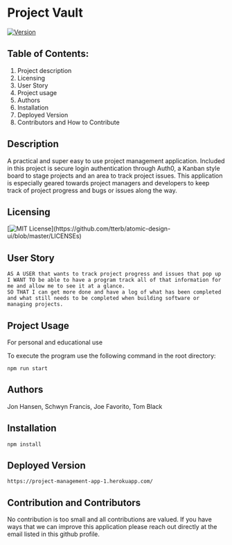 # Project Vault
[![Version](https://badge.fury.io/gh/tterb%2FHyde.svg)](https://badge.fury.io/gh/tterb%2FHyde)

    
## Table of Contents: 
1. Project description
2. Licensing
3. User Story
4. Project usage
5. Authors
6. Installation
7. Deployed Version
8. Contributors and How to Contribute

## Description
A practical and super easy to use project management application. Included in this project is secure login authentication through Auth0, a Kanban style board to stage projects and an area to track project issues. This application is especially geared towards project managers and developers to keep track of project progress and bugs or issues along the way.

## Licensing
[![MIT License](https://img.shields.io/apm/l/atomic-design-ui.svg?)](https://github.com/tterb/atomic-design-ui/blob/master/LICENSEs)

## User Story
```
AS A USER that wants to track project progress and issues that pop up
I WANT TO be able to have a program track all of that information for me and allow me to see it at a glance.
SO THAT I can get more done and have a log of what has been completed and what still needs to be completed when building software or managing projects.
```

## Project Usage
For personal and educational use

To execute the program use the following command in the root directory:
```
npm run start
```
## Authors
Jon Hansen,
Schwyn Francis,
Joe Favorito,
Tom Black

## Installation
```
npm install
```

## Deployed Version
```
https://project-management-app-1.herokuapp.com/
```

## Contribution and Contributors
No contribution is too small and all contributions are valued. If you have
ways that we can improve this application please reach out directly at the email 
listed in this github profile. 


